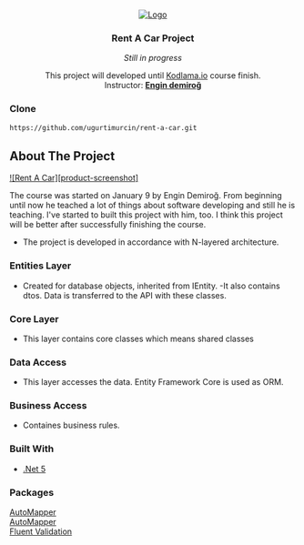 


<!-- PROJECT LOGO -->
<br />
<p align="center">
  <a href="https://www.kodlama.io/">
    <img src="https://user-images.githubusercontent.com/57873947/108094689-20091600-7090-11eb-9125-25ca1437f935.png" alt="Logo">
  </a>

  <h3 align="center">Rent A Car Project</h3>
    <p align="center"><i>Still in progress</i></h3>

  <p align="center">
    This project will developed until <a href="https://www.kodlama.io/">Kodlama.io</a> course finish.
    <br />
    Instructor: <a href="https://github.com/engindemirog"><strong>Engin demiroğ</strong></a>
    <br />
  </p>
</p>

### Clone
  ```sh
  https://github.com/ugurtimurcin/rent-a-car.git
  ```


<!-- ABOUT THE PROJECT -->
## About The Project

[![Rent A Car][product-screenshot]](https://example.com)

The course was started on January 9 by Engin Demiroğ. From beginning until now he teached a lot of things about software developing and still he is teaching. I've started to built this project with him, too. I think this project will be better after successfully finishing the course.

* The project is developed in accordance with N-layered architecture.
### Entities Layer
- Created for database objects, inherited from IEntity.
-It also contains dtos. Data is transferred to the API with these classes.

### Core Layer
- This layer contains core classes which means shared classes

### Data Access
- This layer accesses the data. Entity Framework Core is used as ORM.
### Business Access
- Containes business rules.

### Built With

* [.Net 5](https://docs.microsoft.com/en-us/dotnet/core/dotnet-five)

### Packages
<a href="https://automapper.org/">AutoMapper</a><br/>
<a href="https://docs.microsoft.com/en-us/ef/core/">AutoMapper</a><br/>
<a href="https://fluentvalidation.net/">Fluent Validation</a>


